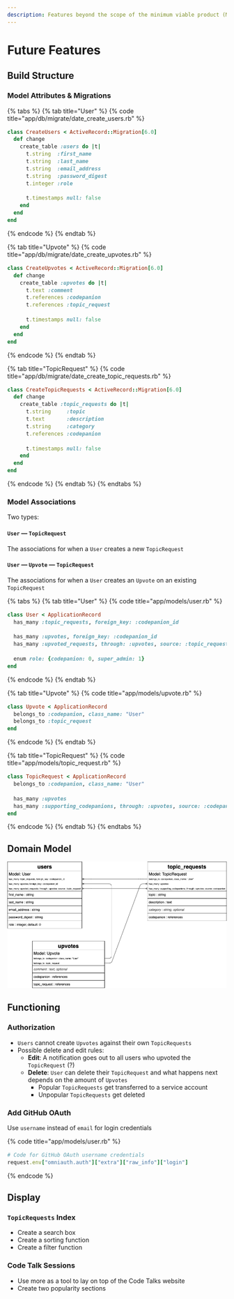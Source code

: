 ```yaml
---
description: Features beyond the scope of the minimum viable product (MVP)
---
```


# Future Features

## Build Structure

### Model Attributes & Migrations

{% tabs %}
{% tab title="User" %}
{% code title="app/db/migrate/date\_create\_users.rb" %}
```ruby
class CreateUsers < ActiveRecord::Migration[6.0]
  def change
    create_table :users do |t|
      t.string  :first_name
      t.string  :last_name
      t.string  :email_address
      t.string  :password_digest
      t.integer :role
      
      t.timestamps null: false
    end
  end
end
```
{% endcode %}
{% endtab %}

{% tab title="Upvote" %}
{% code title="app/db/migrate/date\_create\_upvotes.rb" %}
```ruby
class CreateUpvotes < ActiveRecord::Migration[6.0]
  def change
    create_table :upvotes do |t|
      t.text :comment
      t.references :codepanion
      t.references :topic_request
      
      t.timestamps null: false
    end
  end
end
```
{% endcode %}
{% endtab %}

{% tab title="TopicRequest" %}
{% code title="app/db/migrate/date\_create\_topic\_requests.rb" %}
```ruby
class CreateTopicRequests < ActiveRecord::Migration[6.0]
  def change
    create_table :topic_requests do |t|
      t.string     :topic
      t.text       :description
      t.string     :category
      t.references :codepanion
      
      t.timestamps null: false
    end
  end
end
```
{% endcode %}
{% endtab %}
{% endtabs %}

### Model Associations

Two types:

#### `User` — `TopicRequest`

The associations for when a `User` creates a new `TopicRequest`

#### `User` — `Upvote` — `TopicRequest`

The associations for when a `User` creates an `Upvote` on an existing `TopicRequest`

{% tabs %}
{% tab title="User" %}
{% code title="app/models/user.rb" %}
```ruby
class User < ApplicationRecord
  has_many :topic_requests, foreign_key: :codepanion_id
  
  has_many :upvotes, foreign_key: :codepanion_id
  has_many :upvoted_requests, through: :upvotes, source: :topic_request
  
  enum role: {codepanion: 0, super_admin: 1}
end
```
{% endcode %}
{% endtab %}

{% tab title="Upvote" %}
{% code title="app/models/upvote.rb" %}
```ruby
class Upvote < ApplicationRecord
  belongs_to :codepanion, class_name: "User"
  belongs_to :topic_request
end
```
{% endcode %}
{% endtab %}

{% tab title="TopicRequest" %}
{% code title="app/models/topic\_request.rb" %}
```ruby
class TopicRequest < ApplicationRecord
  belongs_to :codepanion, class_name: "User"
  
  has_many :upvotes
  has_many :supporting_codepanions, through: :upvotes, source: :codepanions
end
```
{% endcode %}
{% endtab %}
{% endtabs %}

## Domain Model

![](../../.gitbook/assets/model-map-codepanion-users.png)

## Functioning

### Authorization

* `Users` cannot create `Upvotes` against their own `TopicRequests`
* Possible delete and edit rules:
  * **Edit**: A notification goes out to all users who upvoted the `TopicRequest` \(?\)
  * **Delete**: `User` can delete their `TopicRequest` and what happens next depends on the amount of `Upvotes`
    * Popular `TopicRequests` get transferred to a service account
    * Unpopular `TopicRequests` get deleted

### Add GitHub OAuth

Use `username` instead of `email` for login credentials

{% code title="app/models/user.rb" %}
```ruby
# Code for GitHub OAuth username credentials
request.env["omniauth.auth"]["extra"]["raw_info"]["login"]
```
{% endcode %}

## Display

### `TopicRequests` Index

* Create a search box
* Create a sorting function
* Create a filter function

### Code Talk Sessions

* Use more as a tool to lay on top of the Code Talks website
* Create two popularity sections

